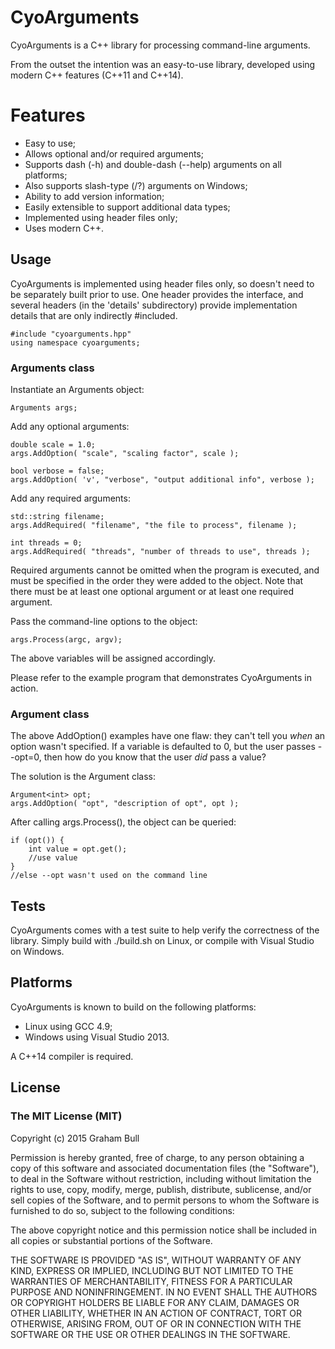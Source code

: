 # CyoArguments

CyoArguments is a C++ library for processing command-line arguments.

From the outset the intention was an easy-to-use library, developed using modern C++ features (C++11 and C++14).

# Features

* Easy to use;
* Allows optional and/or required arguments;
* Supports dash (-h) and double-dash (--help) arguments on all platforms;
* Also supports slash-type (/?) arguments on Windows;
* Ability to add version information;
* Easily extensible to support additional data types;
* Implemented using header files only;
* Uses modern C++.

## Usage

CyoArguments is implemented using header files only, so doesn't need to be separately built prior to use. One header provides the interface, and several headers (in the 'details' subdirectory) provide implementation details that are only indirectly #included.

    #include "cyoarguments.hpp"
    using namespace cyoarguments;

### Arguments class

Instantiate an Arguments object:

    Arguments args;

Add any optional arguments:

    double scale = 1.0;
    args.AddOption( "scale", "scaling factor", scale );

    bool verbose = false;
    args.AddOption( 'v', "verbose", "output additional info", verbose );

Add any required arguments:

    std::string filename;
    args.AddRequired( "filename", "the file to process", filename );

    int threads = 0;
    args.AddRequired( "threads", "number of threads to use", threads );

Required arguments cannot be omitted when the program is executed, and must be specified in the order they were added to the object. Note that there must be at least one optional argument or at least one required argument.

Pass the command-line options to the object:

    args.Process(argc, argv);

The above variables will be assigned accordingly.

Please refer to the example program that demonstrates CyoArguments in action.

### Argument class

The above AddOption() examples have one flaw: they can't tell you *when* an option wasn't specified. If a variable is defaulted to 0, but the user passes --opt=0, then how do you know that the user *did* pass a value?

The solution is the Argument class:

	Argument<int> opt;
	args.AddOption( "opt", "description of opt", opt );

After calling args.Process(), the object can be queried:

	if (opt()) {
		int value = opt.get();
		//use value
	}
	//else --opt wasn't used on the command line

## Tests

CyoArguments comes with a test suite to help verify the correctness of the library. Simply build with ./build.sh on Linux, or compile with Visual Studio on Windows.

## Platforms

CyoArguments is known to build on the following platforms:

* Linux using GCC 4.9;
* Windows using Visual Studio 2013.

A C++14 compiler is required.

## License

### The MIT License (MIT)

Copyright (c) 2015 Graham Bull

Permission is hereby granted, free of charge, to any person obtaining a copy
of this software and associated documentation files (the "Software"), to deal
in the Software without restriction, including without limitation the rights
to use, copy, modify, merge, publish, distribute, sublicense, and/or sell
copies of the Software, and to permit persons to whom the Software is
furnished to do so, subject to the following conditions:

The above copyright notice and this permission notice shall be included in all
copies or substantial portions of the Software.

THE SOFTWARE IS PROVIDED "AS IS", WITHOUT WARRANTY OF ANY KIND, EXPRESS OR
IMPLIED, INCLUDING BUT NOT LIMITED TO THE WARRANTIES OF MERCHANTABILITY,
FITNESS FOR A PARTICULAR PURPOSE AND NONINFRINGEMENT. IN NO EVENT SHALL THE
AUTHORS OR COPYRIGHT HOLDERS BE LIABLE FOR ANY CLAIM, DAMAGES OR OTHER
LIABILITY, WHETHER IN AN ACTION OF CONTRACT, TORT OR OTHERWISE, ARISING FROM,
OUT OF OR IN CONNECTION WITH THE SOFTWARE OR THE USE OR OTHER DEALINGS IN THE
SOFTWARE.